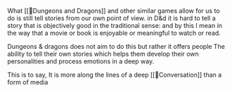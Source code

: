 
What [[🌳Dungeons and Dragons]] and other similar games allow for us to do is still tell stories from our own point of view. in D&d it is hard to tell a story that is objectively good in the traditional sense: and by this I mean in the way that a movie or book is enjoyable or meaningful to watch or read. 

Dungeons & dragons does not aim to do this but rather it offers people The ability to tell their own stories which helps them develop their own personalities and process emotions in a deep way. 

This is to say, It is more along the lines of a deep [[🌳Conversation]] than a form of media

